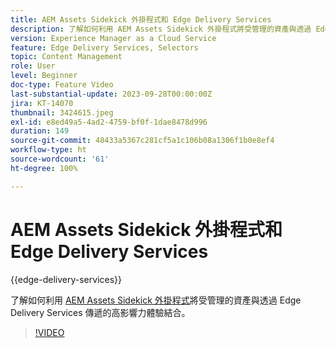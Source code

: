 ```yaml
---
title: AEM Assets Sidekick 外掛程式和 Edge Delivery Services
description: 了解如何利用 AEM Assets Sidekick 外掛程式將受管理的資產與透過 Edge Delivery Services 傳遞的高影響力體驗結合。
version: Experience Manager as a Cloud Service
feature: Edge Delivery Services, Selectors
topic: Content Management
role: User
level: Beginner
doc-type: Feature Video
last-substantial-update: 2023-09-28T00:00:00Z
jira: KT-14070
thumbnail: 3424615.jpeg
exl-id: e8ed49a5-4ad2-4759-bf0f-1dae8478d996
duration: 149
source-git-commit: 48433a5367c281cf5a1c106b08a1306f1b0e8ef4
workflow-type: ht
source-wordcount: '61'
ht-degree: 100%

---
```


# AEM Assets Sidekick 外掛程式和 Edge Delivery Services

{{edge-delivery-services}}

了解如何利用 [AEM Assets Sidekick 外掛程式](https://www.hlx.live/developer/configuring-aem-assets-sidekick-plugin)將受管理的資產與透過 Edge Delivery Services 傳遞的高影響力體驗結合。

>[!VIDEO](https://video.tv.adobe.com/v/3435833/?learn=on&captions=chi_hant)

